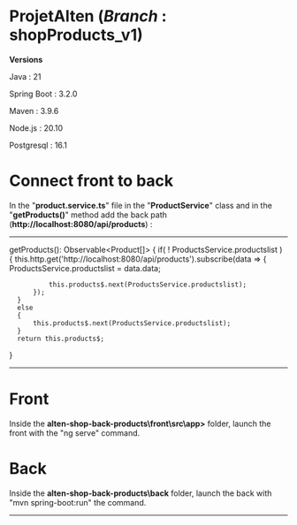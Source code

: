 # ProjetAlten (*Branch* :  shopProducts_v1)

**Versions**

Java : 21

Spring Boot : 3.2.0

Maven : 3.9.6

Node.js : 20.10

Postgresql : 16.1


# Connect front to back
In the "**product.service.ts**" file in the "**ProductService**" class and in the "**getProducts()**" method add the back path (**http://localhost:8080/api/products**) :

_______________________
getProducts(): Observable<Product[]> {
      if( ! ProductsService.productslist )
      {
          this.http.get<any>('http://localhost:8080/api/products').subscribe(data => {
              ProductsService.productslist = data.data;
              
              this.products$.next(ProductsService.productslist);
          });
      }
      else
      {
          this.products$.next(ProductsService.productslist);
      }
      return this.products$;
}

____________________

# Front 
Inside the **alten-shop-back-products\front\src\app>** folder, launch the front with the "ng serve" command.

# Back
Inside the **alten-shop-back-products\back** folder, launch the back with "mvn spring-boot:run" the command.

________________________



